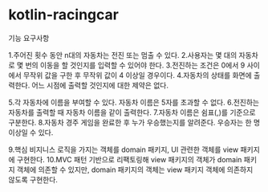 # kotlin-racingcar

기능 요구사항

1.주어진 횟수 동안 n대의 자동차는 전진 또는 멈출 수 있다.
2.사용자는 몇 대의 자동차로 몇 번의 이동을 할 것인지를 입력할 수 있어야 한다.
3.전진하는 조건은 0에서 9 사이에서 무작위 값을 구한 후 무작위 값이 4 이상일 경우이다.
4.자동차의 상태를 화면에 출력한다. 어느 시점에 출력할 것인지에 대한 제약은 없다.

5.각 자동차에 이름을 부여할 수 있다. 자동차 이름은 5자를 초과할 수 없다.
6.전진하는 자동차를 출력할 때 자동차 이름을 같이 출력한다.
7.자동차 이름은 쉼표(,)를 기준으로 구분한다.
8.자동차 경주 게임을 완료한 후 누가 우승했는지를 알려준다. 우승자는 한 명 이상일 수 있다.

9.핵심 비지니스 로직을 가지는 객체를 domain 패키지, UI 관련한 객체를 view 패키지에 구현한다.
10.MVC 패턴 기반으로 리팩토링해 view 패키지의 객체가 domain 패키지 객체에 의존할 수 있지만, domain 패키지의 객체는 view 패키지 객체에 의존하지 않도록 구현한다.